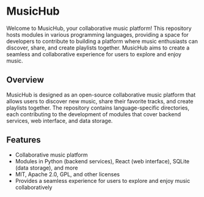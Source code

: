 # MusicHub

Welcome to MusicHub, your collaborative music platform! This repository hosts modules in various programming languages, providing a space for developers to contribute to building a platform where music enthusiasts can discover, share, and create playlists together. MusicHub aims to create a seamless and collaborative experience for users to explore and enjoy music.

## Overview

MusicHub is designed as an open-source collaborative music platform that allows users to discover new music, share their favorite tracks, and create playlists together. The repository contains language-specific directories, each contributing to the development of modules that cover backend services, web interface, and data storage.

## Features

- Collaborative music platform
- Modules in Python (backend services), React (web interface), SQLite (data storage), and more
- MIT, Apache 2.0, GPL, and other licenses
- Provides a seamless experience for users to explore and enjoy music collaboratively
